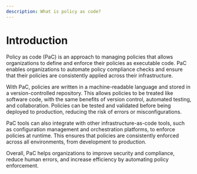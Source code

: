 ```yaml
---
description: What is policy as code?
---
```


# Introduction

Policy as code (PaC) is an approach to managing policies that allows organizations to define and enforce their policies as executable code. PaC enables organizations to automate policy compliance checks and ensure that their policies are consistently applied across their infrastructure.

With PaC, policies are written in a machine-readable language and stored in a version-controlled repository. This allows policies to be treated like software code, with the same benefits of version control, automated testing, and collaboration. Policies can be tested and validated before being deployed to production, reducing the risk of errors or misconfigurations.

PaC tools can also integrate with other infrastructure-as-code tools, such as configuration management and orchestration platforms, to enforce policies at runtime. This ensures that policies are consistently enforced across all environments, from development to production.

Overall, PaC helps organizations to improve security and compliance, reduce human errors, and increase efficiency by automating policy enforcement.
